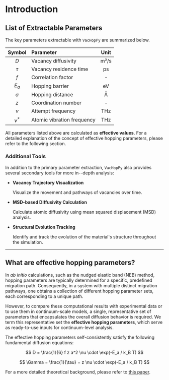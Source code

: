 # Introduction

## List of Extractable Parameters

The key parameters extractable with `VacHopPy` are summarized below.

<div align="center">

| Symbol | Parameter                  | Unit |
| :----: | :------------------------- | :--: |
|  $D$   | Vacancy diffusivity        | m²/s |
| $\tau$ | Vacancy residence time     |  ps  |
|  $f$   | Correlation factor         |  -   |
| $E_a$  | Hopping barrier            |  eV  |
|  $a$   | Hopping distance           |  Å   |
|  $z$   | Coordination number        |  -   |
| $\nu$  | Attempt frequency          | THz  |
| $\nu^*$| Atomic vibration frequency | THz  |

</div>

All parameters listed above are calculated as **effective values**. For a detailed explanation of the concept of effective hopping parameters, please refer to the following section.

### Additional Tools

In addition to the primary parameter extraction, `VacHopPy` also provides several secondary tools for more in--depth analysis:

* **Vacancy Trajectory Visualization**

  Visualize the movement and pathways of vacancies over time.

* **MSD-based Diffusivity Calculation**

  Calculate atomic diffusivity using mean squared displacement (MSD) analysis.

* **Structural Evolution Tracking**

  Identify and track the evolution of the material's structure throughout the simulation.

---

## What are effective hopping parameters?

In *ab initio* calculations, such as the nudged elastic band (NEB) method, hopping parameters are typically determined for a specific, predefined migration path. Consequently, in a system with multiple distinct migration pathways, one obtains a collection of different hopping parameter sets, each corresponding to a unique path.

However, to compare these computational results with experimental data or to use them in continuum-scale models, a single, representative set of parameters that encapsulates the overall diffusion behavior is required. We term this representative set the **effective hopping parameters**, which serve as ready-to-use inputs for continuum-level analysis.

The effective hopping parameters self-consistently satisfy the following fundamental diffusion equations:

$$
D = \frac{1}{6} f z a^2 \nu \cdot \exp(-E_a / k_B T)
$$

$$
\Gamma = \frac{1}{\tau} = z \nu \cdot \exp(-E_a / k_B T)
$$

For a more detailed theoretical background, please refer to [this paper](https://arxiv.org/abs/2503.23467).

